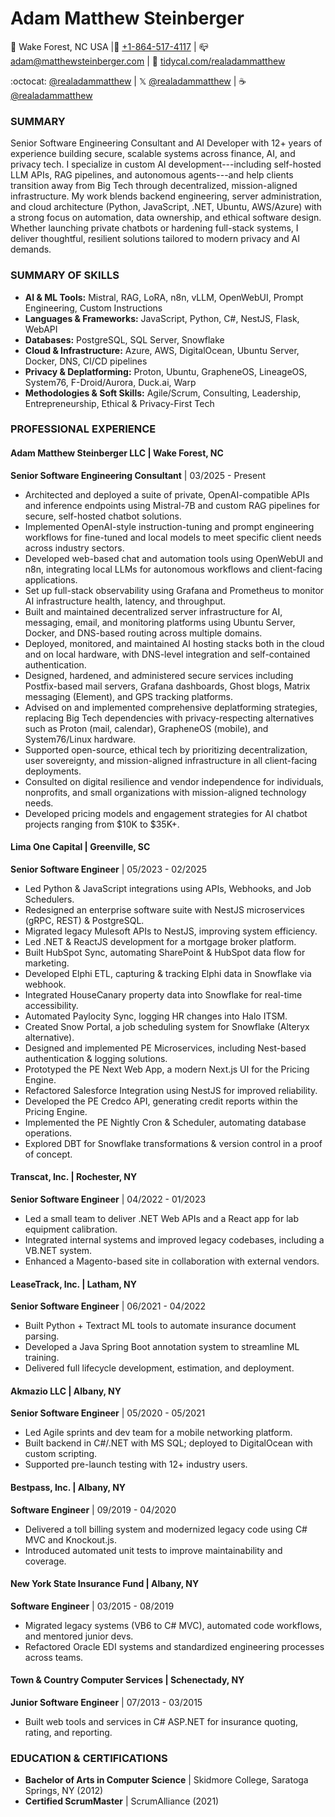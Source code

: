 # Adam Matthew Steinberger

📍 Wake Forest, NC USA |📱 [+1-864-517-4117](tel:+18645174117) | 📪 [adam@matthewsteinberger.com](mailto:adam@matthewsteinberger.com) | 📅 [tidycal.com/realadammatthew](https://tidycal.com/realadammatthew)

:octocat: [@realadammatthew](https://github.com/realadammatthew) | 𝕏 [@realadammatthew](https://x.com/realadammatthew) | ☕ [@realadammatthew](https://coff.ee/realadammatthew)

### SUMMARY

Senior Software Engineering Consultant and AI Developer with 12+ years of experience building secure, scalable systems across finance, AI, and privacy tech. I specialize in custom AI development---including self-hosted LLM APIs, RAG pipelines, and autonomous agents---and help clients transition away from Big Tech through decentralized, mission-aligned infrastructure. My work blends backend engineering, server administration, and cloud architecture (Python, JavaScript, .NET, Ubuntu, AWS/Azure) with a strong focus on automation, data ownership, and ethical software design. Whether launching private chatbots or hardening full-stack systems, I deliver thoughtful, resilient solutions tailored to modern privacy and AI demands.

### SUMMARY OF SKILLS

- **AI & ML Tools:** Mistral, RAG, LoRA, n8n, vLLM, OpenWebUI, Prompt Engineering, Custom Instructions
- **Languages & Frameworks:** JavaScript, Python, C#, NestJS, Flask, WebAPI
- **Databases:** PostgreSQL, SQL Server, Snowflake
- **Cloud & Infrastructure:** Azure, AWS, DigitalOcean, Ubuntu Server, Docker, DNS, CI/CD pipelines
- **Privacy & Deplatforming:** Proton, Ubuntu, GrapheneOS, LineageOS, System76, F-Droid/Aurora, Duck.ai, Warp
- **Methodologies & Soft Skills:** Agile/Scrum, Consulting, Leadership, Entrepreneurship, Ethical & Privacy-First Tech

### PROFESSIONAL EXPERIENCE

#### Adam Matthew Steinberger LLC | Wake Forest, NC

**Senior Software Engineering Consultant** | 03/2025 - Present

- Architected and deployed a suite of private, OpenAI-compatible APIs and inference endpoints using Mistral-7B and custom RAG pipelines for secure, self-hosted chatbot solutions.
- Implemented OpenAI-style instruction-tuning and prompt engineering workflows for fine-tuned and local models to meet specific client needs across industry sectors.
- Developed web-based chat and automation tools using OpenWebUI and n8n, integrating local LLMs for autonomous workflows and client-facing applications.
- Set up full-stack observability using Grafana and Prometheus to monitor AI infrastructure health, latency, and throughput.
- Built and maintained decentralized server infrastructure for AI, messaging, email, and monitoring platforms using Ubuntu Server, Docker, and DNS-based routing across multiple domains.
- Deployed, monitored, and maintained AI hosting stacks both in the cloud and on local hardware, with DNS-level integration and self-contained authentication.
- Designed, hardened, and administered secure services including Postfix-based mail servers, Grafana dashboards, Ghost blogs, Matrix messaging (Element), and GPS tracking platforms.
- Advised on and implemented comprehensive deplatforming strategies, replacing Big Tech dependencies with privacy-respecting alternatives such as Proton (mail, calendar), GrapheneOS (mobile), and System76/Linux hardware.
- Supported open-source, ethical tech by prioritizing decentralization, user sovereignty, and mission-aligned infrastructure in all client-facing deployments.
- Consulted on digital resilience and vendor independence for individuals, nonprofits, and small organizations with mission-aligned technology needs.
- Developed pricing models and engagement strategies for AI chatbot projects ranging from $10K to $35K+.

#### Lima One Capital | Greenville, SC

**Senior Software Engineer** | 05/2023 - 02/2025

- Led Python & JavaScript integrations using APIs, Webhooks, and Job Schedulers.
- Redesigned an enterprise software suite with NestJS microservices (gRPC, REST) & PostgreSQL.
- Migrated legacy Mulesoft APIs to NestJS, improving system efficiency.
- Led .NET & ReactJS development for a mortgage broker platform.
- Built HubSpot Sync, automating SharePoint & HubSpot data flow for marketing.
- Developed Elphi ETL, capturing & tracking Elphi data in Snowflake via webhook.
- Integrated HouseCanary property data into Snowflake for real-time accessibility.
- Automated Paylocity Sync, logging HR changes into Halo ITSM.
- Created Snow Portal, a job scheduling system for Snowflake (Alteryx alternative).
- Designed and implemented PE Microservices, including Nest-based authentication & logging solutions.
- Prototyped the PE Next Web App, a modern Next.js UI for the Pricing Engine.
- Refactored Salesforce Integration using NestJS for improved reliability.
- Developed the PE Credco API, generating credit reports within the Pricing Engine.
- Implemented the PE Nightly Cron & Scheduler, automating database operations.
- Explored DBT for Snowflake transformations & version control in a proof of concept.

#### Transcat, Inc. | Rochester, NY

**Senior Software Engineer** | 04/2022 - 01/2023

- Led a small team to deliver .NET Web APIs and a React app for lab equipment calibration.
- Integrated internal systems and improved legacy codebases, including a VB.NET system.
- Enhanced a Magento-based site in collaboration with external vendors.

#### LeaseTrack, Inc. | Latham, NY

**Senior Software Engineer** | 06/2021 - 04/2022

- Built Python + Textract ML tools to automate insurance document parsing.
- Developed a Java Spring Boot annotation system to streamline ML training.
- Delivered full lifecycle development, estimation, and deployment.

#### Akmazio LLC | Albany, NY

**Senior Software Engineer** | 05/2020 - 05/2021

- Led Agile sprints and dev team for a mobile networking platform.
- Built backend in C#/.NET with MS SQL; deployed to DigitalOcean with custom scripting.
- Supported pre-launch testing with 12+ industry users.

#### Bestpass, Inc. | Albany, NY

**Software Engineer** | 09/2019 - 04/2020

- Delivered a toll billing system and modernized legacy code using C# MVC and Knockout.js.
- Introduced automated unit tests to improve maintainability and coverage.

#### New York State Insurance Fund | Albany, NY

**Software Engineer** | 03/2015 - 08/2019

- Migrated legacy systems (VB6 to C# MVC), automated code workflows, and mentored junior devs.
- Refactored Oracle EDI systems and standardized engineering processes across teams.

#### Town & Country Computer Services | Schenectady, NY

**Junior Software Engineer** | 07/2013 - 03/2015

- Built web tools and services in C# ASP.NET for insurance quoting, rating, and reporting.

### EDUCATION & CERTIFICATIONS

- **Bachelor of Arts in Computer Science** | Skidmore College, Saratoga Springs, NY (2012)
- **Certified ScrumMaster** | ScrumAlliance (2021)
